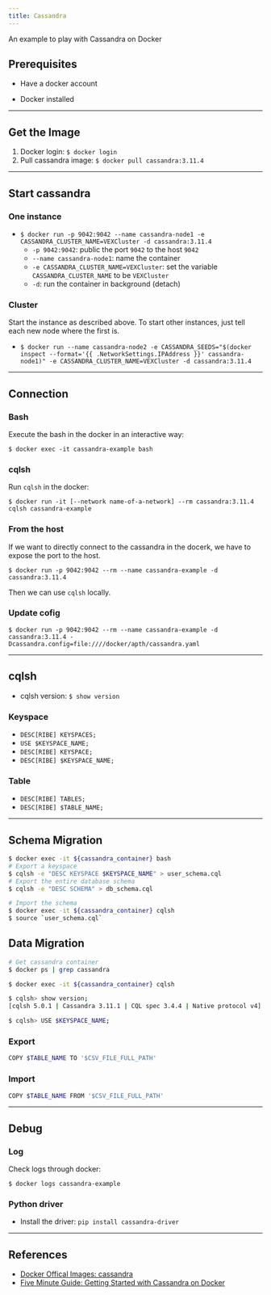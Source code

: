 ```yaml
---
title: Cassandra
---
```


An example to play with Cassandra on Docker

<!--more-->

## Prerequisites

- Have a docker account

- Docker installed

---

## Get the Image

1. Docker login: `$ docker login`
2. Pull cassandra image: `$ docker pull cassandra:3.11.4`

---

## Start cassandra

### One instance

- `$ docker run -p 9042:9042 --name cassandra-node1 -e CASSANDRA_CLUSTER_NAME=VEXCluster -d cassandra:3.11.4`
    - `-p 9042:9042`: public the port `9042` to the host `9042`
    - `--name cassandra-node1`: name the container
    - `-e CASSANDRA_CLUSTER_NAME=VEXCluster`: set the variable `CASSANDRA_CLUSTER_NAME` to be `VEXCluster`
    - `-d`: run the container in background (detach)

### Cluster

Start the instance as described above. To start other instances, just tell each new node where the first is.

- `$ docker run --name cassandra-node2 -e CASSANDRA_SEEDS="$(docker inspect --format='{{ .NetworkSettings.IPAddress }}' cassandra-node1)" -e CASSANDRA_CLUSTER_NAME=VEXCluster -d cassandra:3.11.4`

---

## Connection

### Bash

Execute the bash in the docker in an interactive way:

`$ docker exec -it cassandra-example bash`

### cqlsh

Run `cqlsh` in the docker:

`$ docker run -it [--network name-of-a-network] --rm cassandra:3.11.4 cqlsh cassandra-example`

### From the host

If we want to directly connect to the cassandra in the docerk, we have to expose the port to the host.

`$ docker run -p 9042:9042 --rm --name cassandra-example -d cassandra:3.11.4`

Then we can use `cqlsh` locally.

### Update cofig

`$ docker run -p 9042:9042 --rm --name cassandra-example -d cassandra:3.11.4 -Dcassandra.config=file:////docker/apth/cassandra.yaml`

---

## cqlsh

- cqlsh version: `$ show version`

### Keyspace
- `DESC[RIBE] KEYSPACES;`
- `USE $KEYSPACE_NAME;`
- `DESC[RIBE] KEYSPACE;`
- `DESC[RIBE] $KEYSPACE_NAME;`

### Table
- `DESC[RIBE] TABLES;`
- `DESC[RIBE] $TABLE_NAME;`

---
## Schema Migration

```bash
$ docker exec -it ${cassandra_container} bash
# Export a keyspace
$ cqlsh -e "DESC KEYSPACE $KEYSPACE_NAME" > user_schema.cql
# Export the entire database schema
$ cqlsh -e "DESC SCHEMA" > db_schema.cql

# Import the schema
$ docker exec -it ${cassandra_container} cqlsh
$ source `user_schema.cql`
```

## Data Migration

```bash
# Get cassandra container
$ docker ps | grep cassandra

$ docker exec -it ${cassandra_container} cqlsh

$ cqlsh> show version;
[cqlsh 5.0.1 | Cassandra 3.11.1 | CQL spec 3.4.4 | Native protocol v4]

$ cqlsh> USE $KEYSPACE_NAME;

```
### Export

```bash
COPY $TABLE_NAME TO '$CSV_FILE_FULL_PATH'
```

### Import

```bash
COPY $TABLE_NAME FROM '$CSV_FILE_FULL_PATH'
```

---


## Debug

### Log

Check logs through docker:

`$ docker logs cassandra-example`

### Python driver

- Install the driver: `pip install cassandra-driver`

---

## References

- [Docker Offical Images: cassandra](https://hub.docker.com/_/cassandra)
- [Five Minute Guide: Getting Started with Cassandra on Docker](https://medium.com/@michaeljpr/five-minute-guide-getting-started-with-cassandra-on-docker-4ef69c710d84)